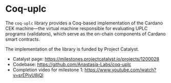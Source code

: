 # Coq-uplc

The `coq-uplc` library provides a Coq-based implementation of the Cardano CEK machine—the virtual
machine responsible for evaluating UPLC programs (validators), which serve as the on-chain
components of Cardano smart contracts.

The implementation of the library is funded by Project Catalyst.

- Catalyst page: https://milestones.projectcatalyst.io/projects/1200028
- Codebase: https://github.com/Anastasia-Labs/coq-uplc
- Completion video for milestone 1: https://www.youtube.com/watch?v=srEPiyU8jQI
